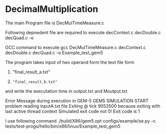 # DecimalMultiplication

The main Program file is DecMulTimeMeasure.c 

Following depnedent file are required to execute 
decContext.c decDouble.c decQuad.c -o 


GCC command to execute 
gcc DecMulTimeMeasure.c decContext.c decDouble.c decQuad.c -o Example_test_gem5


The program takes input of two operand form the text file form 
1.    "final_result_a.txt"
2.	   "final_result_b.txt"
	
and write the executation time in output.txt and Moutput.txt

Error Message during execution in GEM-5
GEM5 SIMULATION START problem reading inputA.txt file 
Exiting @ tick 9053500 because exiting with last active thread context Simulated exit 
code not 0! Exit code is 1

I use following command
./build/X86/gem5.opt configs/example/se.py -c tests/test-progs/hello/bin/x86/linux/Example_test_gem5
